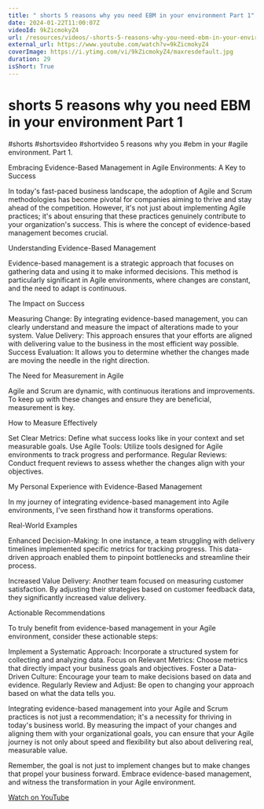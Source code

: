 ```yaml
---
title: " shorts 5 reasons why you need EBM in your environment Part 1"
date: 2024-01-22T11:00:07Z
videoId: 9kZicmokyZ4
url: /resources/videos/-shorts-5-reasons-why-you-need-ebm-in-your-environment-part-1
external_url: https://www.youtube.com/watch?v=9kZicmokyZ4
coverImage: https://i.ytimg.com/vi/9kZicmokyZ4/maxresdefault.jpg
duration: 29
isShort: True
---
```


#  shorts 5 reasons why you need EBM in your environment Part 1

#shorts #shortsvideo #shortvideo 5 reasons why you #ebm in your #agile environment. Part 1.

Embracing Evidence-Based Management in Agile Environments: A Key to Success

In today's fast-paced business landscape, the adoption of Agile and Scrum methodologies has become pivotal for companies aiming to thrive and stay ahead of the competition. However, it's not just about implementing Agile practices; it's about ensuring that these practices genuinely contribute to your organization's success. This is where the concept of evidence-based management becomes crucial.

Understanding Evidence-Based Management

Evidence-based management is a strategic approach that focuses on gathering data and using it to make informed decisions. This method is particularly significant in Agile environments, where changes are constant, and the need to adapt is continuous.

The Impact on Success

Measuring Change: By integrating evidence-based management, you can clearly understand and measure the impact of alterations made to your system.
Value Delivery: This approach ensures that your efforts are aligned with delivering value to the business in the most efficient way possible.
Success Evaluation: It allows you to determine whether the changes made are moving the needle in the right direction.

The Need for Measurement in Agile

Agile and Scrum are dynamic, with continuous iterations and improvements. To keep up with these changes and ensure they are beneficial, measurement is key.

How to Measure Effectively

Set Clear Metrics: Define what success looks like in your context and set measurable goals.
Use Agile Tools: Utilize tools designed for Agile environments to track progress and performance.
Regular Reviews: Conduct frequent reviews to assess whether the changes align with your objectives.

My Personal Experience with Evidence-Based Management

In my journey of integrating evidence-based management into Agile environments, I've seen firsthand how it transforms operations.

Real-World Examples

Enhanced Decision-Making: In one instance, a team struggling with delivery timelines implemented specific metrics for tracking progress. This data-driven approach enabled them to pinpoint bottlenecks and streamline their process.

Increased Value Delivery: Another team focused on measuring customer satisfaction. By adjusting their strategies based on customer feedback data, they significantly increased value delivery.

Actionable Recommendations

To truly benefit from evidence-based management in your Agile environment, consider these actionable steps:

Implement a Systematic Approach: Incorporate a structured system for collecting and analyzing data.
Focus on Relevant Metrics: Choose metrics that directly impact your business goals and objectives.
Foster a Data-Driven Culture: Encourage your team to make decisions based on data and evidence.
Regularly Review and Adjust: Be open to changing your approach based on what the data tells you.

Integrating evidence-based management into your Agile and Scrum practices is not just a recommendation; it's a necessity for thriving in today's business world. By measuring the impact of your changes and aligning them with your organizational goals, you can ensure that your Agile journey is not only about speed and flexibility but also about delivering real, measurable value.

Remember, the goal is not just to implement changes but to make changes that propel your business forward. Embrace evidence-based management, and witness the transformation in your Agile environment.

[Watch on YouTube](https://www.youtube.com/watch?v=9kZicmokyZ4)
